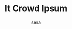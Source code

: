 ---
layout: ipsumpage

title: It Crowd Ipsum
key: itcrowdipsum
description: "Placeholder text taken from The IT Crowd"
site: "http://itcrowdipsum.com/"
author: sena
collaborative: true
language:
  - name: English
    text:
    - "Hello?"
    - "No dogs!"
    - "Hello, IT"
    - "Oh my God!"
    - "They don't."
    - "Oh really?"
    - "No, after!"
    - "Gay musical?"
    - "You mean 999."
    - "The weekend?"
    - "Carrie, Moss!"
    - "Smarties cereal."
    - "I think I'm ugly."
    - "That's quite gay."
    - "Of course, before!"
    - "No, not on clothes."
    - "I feel delicate..."
    - "123 Carrendon Road."
    - "Of course, before!"
    - "and annoyed, and..."
    - "I'm not afraid of you."
    - "Dear Sir stroke Madam."
    - "No respect whatsoever!"
    - "Fire, exclamation mark."
    - "Graphic homoeroticism?"
    - "I just heard it come on."
    - "What time of the month?"
    - "Closed for maintenance?"
    - "Why would I do it after?"
    - "Aren't all musicals gay?"
    - "You know, it's high tide."
    - "A gay musical, called Gay."
    - "First scene in Carrie! Oh."
    - "Help me, exclamation mark."
    - "But we're not on the coast."
    - "I've got an aunt like that."
    - "Why would I do it after?"
    - "I've got an aunt like that."
    - "uh, the button turns it on."
    - "I'm closed for maintenance!"
    - "I've got Aunt Irma visiting."
    - "All the best, Maurice Moss."
    - "I've got Aunt Irma visiting."
    - "Ok, tell me how your feeling."
    - "I've had a bit of a tumble."
    - "So, remember the new number!"
    - "That is what we are to them!"
    - "Why would I do it after? Yes!"
    - "Oh, do you not like Aunt Irma?"
    - "I've fallen to the communists!"
    - "Is this the emergency services?"
    - "Yeah, you need to turn it on..."
    - "How hard is it to remember 911?"
    - "Yeah, you need to turn it on..."
    - "We're all just drudgeons to them!"
    - "0118 999! 88199, 9119 725! ... 3!"
    - "That's the American one, you berk!"
    - "I am a man, he's a man, we're men!"
    - "Yes, yes, I mean 999! Yeah, I know."
    - "Looking forward to hearing from you."
    - "No, no there you go, no there you go."
    - "It's my term for my time of the month."
    - "Before you brought it to their table?"
    - "Huh, what you think I'm afraid of you?"
    - "It's just Smarties in a bowl with milk"
    - "Before you brought it to their table?"
    - "Hello? Is this the emergency services?"
    - "Well, they do have some strong arguments."
    - "Yes, I do the whole Lonely Hearts thing!"
    - "I didn't even know Smarties made a cereal."
    - "They just toss us away like yesterday's jam."
    - "Have you tried turning it off and on again?"
    - "This must be, like, the gayest musical ever."
    - "Have you tried forcing an unexpected reboot?"
    - "I mean, they have no respect for us up there!"
    - "Then why don't you come down and make me then."
    - "Does that mean they're going to get them out?"
    - "Yeah, you do know how a button works don't you?"
    - "I'm a 32 year old IT-man who works in a basement."
    - "Before you brought it to their table? No, after!"
    - "Warning: Contains scenes of graphic homoeroticism."
    - "I'll put this over here, with the rest of the fire."
    - "No, no, that's the music you heard when it come on."
    - "I'll put this over here, with the rest of the fire."
    - "Then which country am I speaking to? Hello? Hello?"
    - "o, no, that's the music you heard when it come on."
    - "Then which country am I speaking to? Hello? Hello?"
    - "Moss, what did you have for breakfast this morning?"
    - "I don't see how they couldn't just keep it as it was."
    - "I'm an idiot and I dont care about anyone but myself."
    - "Okay No, no, that's the music you heard when it come on."
    - "Uh... okay, well, the button on the side, is it glowing?"
    - "If there were such a thing as a drudgeon, that is what we'd be to them."
    - "Actually, that doesn't work, as a thing, because, you know, jam lasts for ages."
    - "If anyone was ever rude to me, I used to carry their food around in my trousers."
    - "A story of a young man trying to find his sexuality in the uncaring Thatcher years."
    - "I hope it doesn't sound arrogant when I say that I am the greatest man in the world!"
    - "Today I have a business empire the like of which the world has never seen the like of which."
    - "Dear Sir stroke Madam, I am writing to inform you of a fire which has broken out at the premises of..."
    - "Shut up, do what I tell you, I'm not interested; these are just some of the things you'll be hearing if you answer this ad."
    - "Nicer ambulances, faster response times and better looking drivers mean they're not just the Emergency Services, they're your Emergency Services."
    - "Why would I do it after? Nicer ambulances, faster response times and better looking drivers mean they're not just the Emergency Services, they're your Emergency Services."
    - "See the driver hooks a function by patching the system call table, so its not safe to unload it unless another thread's about to jump in there and do its stuff, and you don't want to end up in the middle of invalid memory!"
---